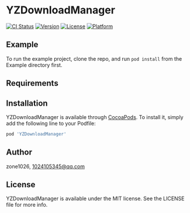 # YZDownloadManager

[![CI Status](https://img.shields.io/travis/zone1026/YZDownloadManager.svg?style=flat)](https://travis-ci.org/zone1026/YZDownloadManager)
[![Version](https://img.shields.io/cocoapods/v/YZDownloadManager.svg?style=flat)](https://cocoapods.org/pods/YZDownloadManager)
[![License](https://img.shields.io/cocoapods/l/YZDownloadManager.svg?style=flat)](https://cocoapods.org/pods/YZDownloadManager)
[![Platform](https://img.shields.io/cocoapods/p/YZDownloadManager.svg?style=flat)](https://cocoapods.org/pods/YZDownloadManager)

## Example

To run the example project, clone the repo, and run `pod install` from the Example directory first.

## Requirements

## Installation

YZDownloadManager is available through [CocoaPods](https://cocoapods.org). To install
it, simply add the following line to your Podfile:

```ruby
pod 'YZDownloadManager'
```

## Author

zone1026, 1024105345@qq.com

## License

YZDownloadManager is available under the MIT license. See the LICENSE file for more info.
